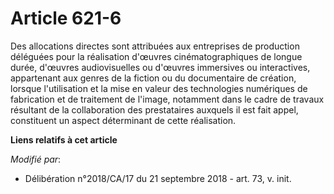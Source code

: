 # Article 621-6

Des allocations directes sont attribuées aux entreprises de production déléguées pour la réalisation d'œuvres
cinématographiques de longue durée, d'œuvres audiovisuelles ou d'œuvres immersives ou interactives, appartenant aux genres de
la fiction ou du documentaire de création, lorsque l'utilisation et la mise en valeur des technologies numériques de
fabrication et de traitement de l'image, notamment dans le cadre de travaux résultant de la collaboration des prestataires
auxquels il est fait appel, constituent un aspect déterminant de cette réalisation.

**Liens relatifs à cet article**

_Modifié par_:

  - Délibération n°2018/CA/17 du 21 septembre 2018 - art. 73, v. init.
